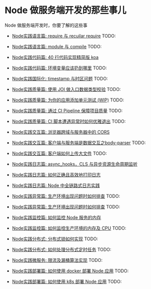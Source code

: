 # Node 做服务端开发的那些事儿

Node 做服务端开发时，你要了解的这些事

+ [Node实践语言篇: require 与 recuilar require]() TODO:
+ [Node实践语言篇: module 与 compile]() TODO:

+ [Node实践代码篇: 40 行代码实现精简版 koa](./koa.md)
+ [Node实践代码篇: 环境变量应该扔到哪里](./env.md) TODO:

+ [Node实践国际化: timestamp 与时区问题](./env.md) TODO:

+ [Node实践质量篇: 使用 JOI 做入口数据类型校验](./env.md) TODO:
+ [Node实践质量篇: 为你的应用添加单元测试 (WIP)](./test.md) TODO:
+ [Node实践质量篇: 通过 CI Pipeline 保障项目质量](./test.md) TODO:
+ [Node实践质量篇: CI 脚本遭遇异常时如何优雅退出]() TODO:

+ [Node实践交互篇: 浏览器跨域与服务器中的 CORS](./cors.md)
+ [Node实践交互篇: 客户端与服务端是数据交互之body-parser](./body.md) TODO:
+ [Node实践交互篇: 客户端如何上传大文件](./body.md) TODO:

+ [Node实践日志篇: async_hooks，CLS 与异步资源生命周期监听](./cls.md)
+ [Node实践日志篇: 如何正确且高效地打印日志](./log.md)
+ [Node实践日志篇: Node 中全链路式日志实践](./log-request-id.md)

+ [Node实践异常篇: 生产环境出现问题时如何排查](./mem.md) TODO:
+ [Node实践异常篇: 生产环境出现问题时如何排查](./mem.md) TODO:

+ [Node实践监控篇: 如何监控 Node 服务的内存](./mem.md)
+ [Node实践监控篇: 如何监控生产环境的内存及 CPU](./mem.md) TODO:

+ [Node实践分布式: 分布式锁如何实现](./mem.md) TODO:
+ [Node实践分布式: 如何处理分布式定时任务](./mem.md) TODO:

+ [Node实践微服务: 限流及漏桶算法实现](./rate-limit.md) TODO:

+ [Node实践部署篇: 如何使用 docker 部署 Node 应用](./body.md) TODO:
+ [Node实践部署篇: 如何使用 k8s 部署 Node 应用](./body.md) TODO:
